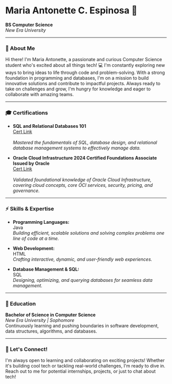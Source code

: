 # Maria Antonette C. Espinosa 🚀

**BS Computer Science**  
*New Era University*

---

### 🌟 About Me
Hi there! I'm Maria Antonette, a passionate and curious Computer Science student who's excited about all things tech! 💻 I'm constantly exploring new ways to bring ideas to life through code and problem-solving. With a strong foundation in programming and databases, I'm on a mission to build innovative solutions and contribute to impactful projects. Always ready to take on challenges and grow, I'm hungry for knowledge and eager to collaborate with amazing teams.

---

### 🎓 Certifications
- **SQL and Relational Databases 101** <br> <a href="https://l.facebook.com/l.php?u=https%3A%2F%2Fcourses.cognitiveclass.ai%2Fcertificates%2F11a0b3960a71407eab7f3ab31bfc1fed%3Ffbclid%3DIwZXh0bgNhZW0CMTAAAR3HJy7BbSvQTCbFv78d2N2IzCR5z3b3w_Fm5msEhaFJHC0KXzjRpmbcmVE_aem_Sx-AEqDj2TxnEM4as7sw-Q&h=AT0mkrs-DSPF375Y5XH-Kd7gwRRjtPHoMm24D2PyITXuRG0tgOi-Lp4wN_Wq1Ry9UTgbyqxcsSPoVzCAt5g1UxQIvsEYcimB4CE_BS9TGvNs3wPyUxBjsrkpmENZwDhCpy8Yvg">Cert Link</a></br>
<br>  *Mastered the fundamentals of SQL, database design, and relational database management systems to effectively manage data.*

- **Oracle Cloud Infrastructure 2024 Certified Foundations Associate** <br>**Issued by Oracle** <br> <a href="https://catalog-education.oracle.com/ords/certview/sharebadge?id=E40477C269A6A38048AB6C3C308F8D2F0C54F8DFD4996371B2DACD317E0266EE&fbclid=IwY2xjawG8tpZleHRuA2FlbQIxMQABHaVwjGYUnhv2cGTucxmSuPVz8XnS5IJWKiRVkySxsc6UaUtjfHGGFWDY4w_aem_O9fI3xP7LcUdoW6ER6LG8g">Cert Link</a></br>
<br> *Validated foundational knowledge of Oracle Cloud Infrastructure, covering cloud concepts, core OCI services, security, pricing, and governance.*

---

### ⚡️ Skills & Expertise

- **Programming Languages:**  
  Java<br> 
  *Building efficient, scalable solutions and solving complex problems one line of code at a time.*

- **Web Development:**  
  HTML <br>
  *Crafting interactive, dynamic, and user-friendly web experiences.*

- **Database Management & SQL:**  
  SQL  
  *Designing, optimizing, and querying databases for seamless data management.*

---

### 🏫 Education
**Bachelor of Science in Computer Science**  
*New Era University | Sophomore*  
Continuously learning and pushing boundaries in software development, data structures, algorithms, and databases.

---

### 🚀 Let's Connect!
I'm always open to learning and collaborating on exciting projects! Whether it's building cool tech or tackling real-world challenges, I'm ready to dive in. Reach out to me for potential internships, projects, or just to chat about tech!
